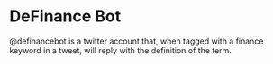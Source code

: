 ﻿# DeFinance Bot
 
 @definancebot is a twitter account that, when tagged with a finance keyword in a tweet, will reply with the definition of the term.
